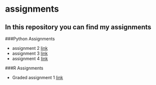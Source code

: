 # assignments
## In this repository you can find my assignments

###Python Assignments

*  assignment 2 [link](https://github.com/densmits/assignments/blob/master/assignment2.ipynb)
*  assignment 3 [link](https://github.com/densmits/assignments/blob/master/assignment3final.ipynb)
*  assignment 4 [link](https://github.com/densmits/assignments/blob/master/assignment4.ipynb)

###R Assignments

* Graded assignment 1 [link](https://github.com/densmits/assignments/blob/master/Graded_assignment1.ipynb)


